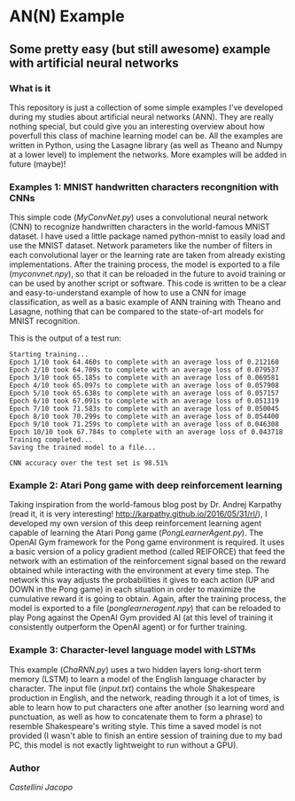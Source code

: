 # AN(N) Example

## Some pretty easy (but still awesome) example with artificial neural networks

### What is it
This repository is just a collection of some simple examples I've developed during my studies about artificial neural networks (ANN). They are really nothing special, but could give you an interesting overview about how poverfull this class of machine learning model can be. All the examples are written in Python, using the Lasagne library (as well as Theano and Numpy at a lower level) to implement the networks. More examples will be added in future (maybe)!

### Examples 1: MNIST handwritten characters recongnition with CNNs
This simple code (*MyConvNet.py*) uses a convolutional neural network (CNN) to recognize handwritten characters in the world-famous MNIST dataset. I have used a little package named python-mnist to easily load and use the MNIST dataset. Network parameters like the number of filters in each convolutional layer or the learning rate are taken from already existing implementations. After the training process, the model is exported to a file (*myconvnet.npy*), so that it can be reloaded in the future to avoid training or can be used by another script or software. This code is written to be a clear and easy-to-understand example of how to use a CNN for image classification, as well as a basic example of ANN training with Theano and Lasagne, nothing that can be compared to the state-of-art models for MNIST recognition.

This is the output of a test run:

```
Starting training...
Epoch 1/10 took 64.460s to complete with an average loss of 0.212160
Epoch 2/10 took 64.709s to complete with an average loss of 0.079537
Epoch 3/10 took 65.185s to complete with an average loss of 0.069581
Epoch 4/10 took 65.097s to complete with an average loss of 0.057908
Epoch 5/10 took 65.638s to complete with an average loss of 0.057157
Epoch 6/10 took 67.091s to complete with an average loss of 0.051319
Epoch 7/10 took 71.583s to complete with an average loss of 0.050045
Epoch 8/10 took 70.299s to complete with an average loss of 0.054400
Epoch 9/10 took 71.259s to complete with an average loss of 0.046308
Epoch 10/10 took 67.784s to complete with an average loss of 0.043718
Training completed...
Saving the trained model to a file...

CNN accuracy over the test set is 98.51%
```

### Example 2: Atari Pong game with deep reinforcement learning
Taking inspiration from the world-famous blog post by Dr. Andrej Karpathy (read it, it is very interesting! http://karpathy.github.io/2016/05/31/rl/), I developed my own version of this deep reinforcement learning agent capable of learning the Atari Pong game (*PongLearnerAgent.py*). The OpenAI Gym framework for the Pong game environment is required. It uses a basic version of a policy gradient method (called REIFORCE) that feed the network with an estimation of the reinforcement signal based on the reward obtained while interacting with the environment at every time step. The network this way adjusts the probabilities it gives to each action (UP and DOWN in the Pong game) in each situation in order to maximize the cumulative reward it is going to obtain. Again, after the training process, the model is exported to a file (*ponglearneragent.npy*) that can be reloaded to play Pong against the OpenAI Gym provided AI (at this level of training it consistently outperform the OpenAI agent) or for further training.

### Example 3: Character-level language model with LSTMs
This example (*ChaRNN.py*) uses a two hidden layers long-short term memory (LSTM) to learn a model of the English language character by character. The input file (*input.txt*) contains the whole Shakespeare production in English, and the network, reading through it a lot of times, is able to learn how to put characters one after another (so learning word and punctuation, as well as how to concatenate them to form a phrase) to resemble Shakespeare's writing style. This time a saved model is not provided (I wasn't able to finish an entire session of training due to my bad PC, this model is not exactly lightweight to run without a GPU).

### Author
*Castellini Jacopo*
